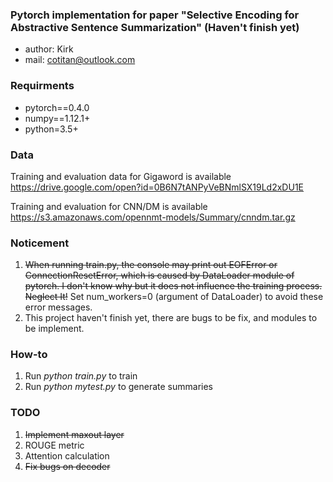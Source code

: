 ### Pytorch implementation for paper "Selective Encoding for Abstractive Sentence Summarization" (Haven't finish yet)
- author: Kirk
- mail: cotitan@outlook.com

### Requirments
- pytorch==0.4.0
- numpy==1.12.1+
- python=3.5+

### Data
Training and evaluation data for Gigaword is available https://drive.google.com/open?id=0B6N7tANPyVeBNmlSX19Ld2xDU1E

Training and evaluation for CNN/DM is available https://s3.amazonaws.com/opennmt-models/Summary/cnndm.tar.gz

### Noticement
1. ~~When running train.py, the console may print out EOFError or ConnectionResetError, which is caused by DataLoader module of pytorch. I don't know why but it does not influence the training process. Neglect It!~~ Set num_workers=0 (argument of DataLoader) to avoid these error messages.
2. This project haven't finish yet, there are bugs to be fix, and modules to be implement.

### How-to
1. Run _python train.py_ to train
2. Run _python mytest.py_ to generate summaries


### TODO
1. ~~Implement maxout layer~~
2. ROUGE metric
3. Attention calculation
4. ~~Fix bugs on decoder~~ 
